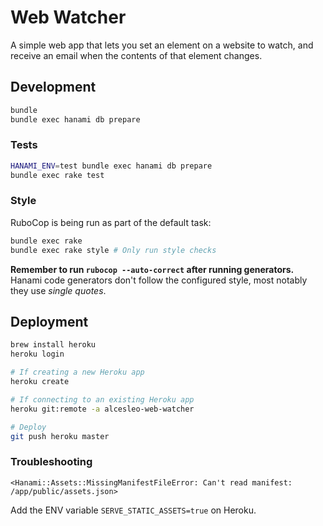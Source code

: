 # Web Watcher

A simple web app that lets you set an element on a website to watch, and
receive an email when the contents of that element changes.

## Development

```sh
bundle
bundle exec hanami db prepare
```

### Tests

```sh
HANAMI_ENV=test bundle exec hanami db prepare
bundle exec rake test
```

### Style

RuboCop is being run as part of the default task:

```sh
bundle exec rake
bundle exec rake style # Only run style checks
```

**Remember to run `rubocop --auto-correct` after running generators.** Hanami
code generators don't follow the configured style, most notably they use
_single quotes_.

## Deployment

```sh
brew install heroku
heroku login

# If creating a new Heroku app
heroku create

# If connecting to an existing Heroku app
heroku git:remote -a alcesleo-web-watcher

# Deploy
git push heroku master
```

### Troubleshooting

`<Hanami::Assets::MissingManifestFileError: Can't read manifest: /app/public/assets.json>`

Add the ENV variable `SERVE_STATIC_ASSETS=true` on Heroku.
